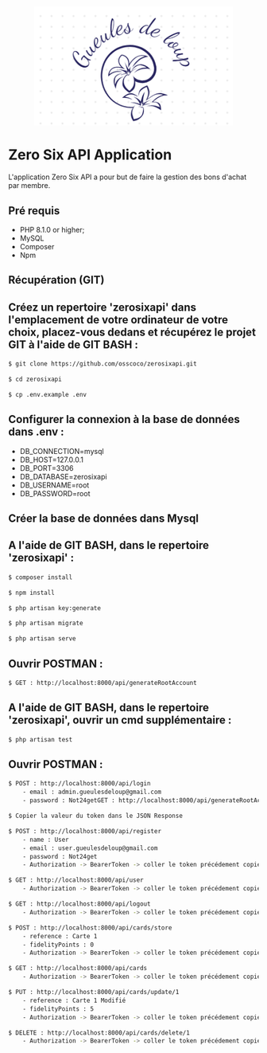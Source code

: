 <p align="center">
<img src="./logo.png" width="400" alt="Gueules de loup">
</p>

Zero Six API Application
========================

L'application Zero Six API a pour but de faire la gestion des bons d'achat par membre.

Pré requis
------------

  * PHP 8.1.0 or higher;
  * MySQL
  * Composer
  * Npm

Récupération (GIT)
------------

## Créez un repertoire 'zerosixapi' dans l'emplacement de votre ordinateur de votre choix, placez-vous dedans et récupérez le projet GIT à l'aide de GIT BASH :

```bash
$ git clone https://github.com/osscoco/zerosixapi.git
```

```bash
$ cd zerosixapi
```

```bash
$ cp .env.example .env
```

## Configurer la connexion à la base de données dans .env :

- DB_CONNECTION=mysql
- DB_HOST=127.0.0.1
- DB_PORT=3306
- DB_DATABASE=zerosixapi
- DB_USERNAME=root
- DB_PASSWORD=root

## Créer la base de données dans Mysql

## A l'aide de GIT BASH, dans le repertoire 'zerosixapi' :

```bash
$ composer install
```

```bash
$ npm install
```

```bash
$ php artisan key:generate
```

```bash
$ php artisan migrate
```

```bash
$ php artisan serve
```

## Ouvrir POSTMAN :

```bash
$ GET : http://localhost:8000/api/generateRootAccount
```

## A l'aide de GIT BASH, dans le repertoire 'zerosixapi', ouvrir un cmd supplémentaire :

```bash
$ php artisan test
```

## Ouvrir POSTMAN :

```bash
$ POST : http://localhost:8000/api/login
	- email : admin.gueulesdeloup@gmail.com
	- password : Not24getGET : http://localhost:8000/api/generateRootAccount
```

```bash
$ Copier la valeur du token dans le JSON Response
```

```bash
$ POST : http://localhost:8000/api/register
    - name : User
    - email : user.gueulesdeloup@gmail.com
    - password : Not24get
    - Authorization -> BearerToken -> coller le token précédement copié
```

```bash
$ GET : http://localhost:8000/api/user
	- Authorization -> BearerToken -> coller le token précédement copié
```

```bash
$ GET : http://localhost:8000/api/logout
	- Authorization -> BearerToken -> coller le token précédement copié
```

```bash
$ POST : http://localhost:8000/api/cards/store
    - reference : Carte 1
    - fidelityPoints : 0
    - Authorization -> BearerToken -> coller le token précédement copié
```

```bash
$ GET : http://localhost:8000/api/cards
    - Authorization -> BearerToken -> coller le token précédement copié
```

```bash
$ PUT : http://localhost:8000/api/cards/update/1
    - reference : Carte 1 Modifié
    - fidelityPoints : 5
    - Authorization -> BearerToken -> coller le token précédement copié
```

```bash
$ DELETE : http://localhost:8000/api/cards/delete/1
	- Authorization -> BearerToken -> coller le token précédement copié
```

